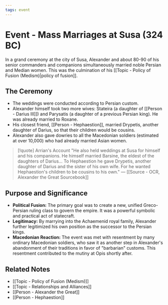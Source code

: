 ```yaml
---
tags: event
---
```


# Event - Mass Marriages at Susa (324 BC)

In a grand ceremony at the city of Susa, Alexander and about 80-90 of his senior commanders and companions simultaneously married noble Persian and Median women. This was the culmination of his [[Topic - Policy of Fusion (Medism)|policy of fusion]].

## The Ceremony
- The weddings were conducted according to Persian custom.
- Alexander himself took two more wives: Stateira (a daughter of [[Person - Darius III]]) and Parysatis (a daughter of a previous Persian king). He was already married to Roxane.
- His closest friend, [[Person - Hephaestion]], married Drypetis, another daughter of Darius, so that their children would be cousins.
- Alexander also gave dowries to all the Macedonian soldiers (estimated at over 10,000) who had already married Asian women.

> [!quote] Arrian's Account
> "He also held weddings at Susa for himself and his companions. He himself married Barsine, the eldest of the daughters of Darius... To Hephaestion he gave Drypetis, another daughter of Darius and the sister of his own wife. For he wanted Hephaestion's children to be cousins to his own."
> — [[Source - OCR, Alexander the Great Sourcebook]]

## Purpose and Significance
- **Political Fusion:** The primary goal was to create a new, unified Greco-Persian ruling class to govern the empire. It was a powerful symbolic and practical act of statecraft.
- **Legitimacy:** By marrying into the Achaemenid royal family, Alexander further legitimized his own position as the successor to the Persian kings.
- **Macedonian Reaction:** The event was met with resentment by many ordinary Macedonian soldiers, who saw it as another step in Alexander's abandonment of their traditions in favor of "barbarian" customs. This resentment contributed to the mutiny at Opis shortly after.

## Related Notes
- [[Topic - Policy of Fusion (Medism)]]
- [[Topic - Relationships and Alliances]]
- [[Person - Alexander the Great]]
- [[Person - Hephaestion]]
